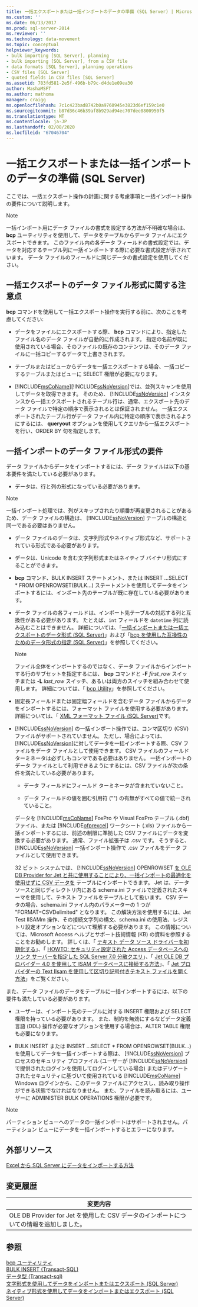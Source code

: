 ```yaml
---
title: 一括エクスポートまたは一括インポートのデータの準備 (SQL Server) | Microsoft Docs
ms.custom: ''
ms.date: 06/13/2017
ms.prod: sql-server-2014
ms.reviewer: ''
ms.technology: data-movement
ms.topic: conceptual
helpviewer_keywords:
- bulk importing [SQL Server], planning
- bulk importing [SQL Server], from a CSV file
- data formats [SQL Server], planning operations
- CSV files [SQL Server]
- quoted fields in CSV files [SQL Server]
ms.assetid: 783fd581-2e5f-496b-b79c-d4de1e09ea30
author: MashaMSFT
ms.author: mathoma
manager: craigg
ms.openlocfilehash: 7c1c423bad8742b0a9760945e3823d6ef159c1e0
ms.sourcegitcommit: b87d36c46b39af8b929ad94ec707dee8800950f5
ms.translationtype: MT
ms.contentlocale: ja-JP
ms.lasthandoff: 02/08/2020
ms.locfileid: "67046704"
---
```

# <a name="prepare-data-for-bulk-export-or-import-sql-server"></a>一括エクスポートまたは一括インポートのデータの準備 (SQL Server)
  ここでは、一括エクスポート操作の計画に関する考慮事項と一括インポート操作の要件について説明します。  
  
> [!NOTE]  
>  一括インポート用にデータ ファイルの書式を設定する方法が不明確な場合は、 **bcp** ユーティリティを使用して、データをテーブルからデータ ファイルにエクスポートできます。 このファイル内の各データ フィールドの書式設定では、データを対応するテーブル列に一括インポートする際に必要な書式設定が示されています。 データ ファイルのフィールドに同じデータの書式設定を使用してください。  
  
## <a name="data-file-format-considerations-for-bulk-export"></a>一括エクスポートのデータ ファイル形式に関する注意点  
 
  **bcp** コマンドを使用して一括エクスポート操作を実行する前に、次のことを考慮してください:  
  
-   データをファイルにエクスポートする際、 **bcp** コマンドにより、指定したファイル名のデータ ファイルが自動的に作成されます。 指定の名前が既に使用されている場合、そのファイルの既存のコンテンツは、そのデータ ファイルに一括コピーするデータで上書きされます。  
  
-   テーブルまたはビューからデータを一括エクスポートする場合、一括コピーするテーブルまたはビューに SELECT 権限が必要になります。  
  
-   [!INCLUDE[msCoName](../../includes/msconame-md.md)][!INCLUDE[ssNoVersion](../../includes/ssnoversion-md.md)]では、並列スキャンを使用してデータを取得できます。 そのため、 [!INCLUDE[ssNoVersion](../../includes/ssnoversion-md.md)] インスタンスから一括エクスポートされるテーブル行は、通常、エクスポート先のデータ ファイルで特定の順序で表示されるとは保証されません。 一括エクスポートされたテーブル行がデータ ファイル内に特定の順序で表示されるようにするには、 **queryout** オプションを使用してクエリから一括エクスポートを行い、ORDER BY 句を指定します。  
  
## <a name="data-file-format-requirements-for-bulk-import"></a>一括インポートのデータ ファイル形式の要件  
 データ ファイルからデータをインポートするには、データ ファイルは以下の基本要件を満たしている必要があります。  
  
-   データは、行と列の形式になっている必要があります。  
  
> [!NOTE]  
>  一括インポート処理では、列がスキップされたり順番が再変更されることがあるため、データ ファイルの構造は、 [!INCLUDE[ssNoVersion](../../includes/ssnoversion-md.md)] テーブルの構造と同一である必要はありません。  
  
-   データ ファイルのデータは、文字列形式やネイティブ形式など、サポートされている形式である必要があります。  
  
-   データは、Unicode を含む文字列形式またはネイティブ バイナリ形式にすることができます。  
  
-   
  **bcp** コマンド、BULK INSERT ステートメント、または INSERT ...SELECT * FROM OPENROWSET(BULK...) ステートメントを使用してデータをインポートするには、インポート先のテーブルが既に存在している必要があります。  
  
-   データ ファイルの各フィールドは、インポート先テーブルの対応する列と互換性がある必要があります。 たとえば、`int` フィールドを `datetime` 列に読み込むことはできません。 詳細については、「[一括インポートまたは一括エクスポートのデータ形式 &#40;SQL Server&#41;](data-formats-for-bulk-import-or-bulk-export-sql-server.md)」および「[bcp を使用した互換性のためのデータ形式の指定 &#40;SQL Server&#41;](specify-data-formats-for-compatibility-when-using-bcp-sql-server.md)」を参照してください。  
  
    > [!NOTE]  
    >  ファイル全体をインポートするのではなく、データ ファイルからインポートする行のサブセットを指定するには、 **bcp** コマンドと **-F** *first_row* スイッチまたは **-L** *last_row* スイッチ、あるいは両方のスイッチを組み合わせて使用します。 詳細については、「 [bcp Utility](../../tools/bcp-utility.md)」を参照してください。  
  
-   固定長フィールドまたは固定幅フィールドを含むデータ ファイルからデータをインポートするには、フォーマット ファイルを使用する必要があります。 詳細については、「 [XML フォーマット ファイル &#40;SQL Server&#41;](xml-format-files-sql-server.md)です。  
  
-   
  [!INCLUDE[ssNoVersion](../../includes/ssnoversion-md.md)] の一括インポート操作では、コンマ区切り (CSV) ファイルがサポートされていません。 ただし、場合によっては、 [!INCLUDE[ssNoVersion](../../includes/ssnoversion-md.md)]に対してデータを一括インポートする際、CSV ファイルをデータ ファイルとして使用できます。 CSV ファイルのフィールド ターミネータは必ずしもコンマである必要はありません。 一括インポートのデータ ファイルとして利用できるようにするには、CSV ファイルが次の条件を満たしている必要があります。  
  
    -   データ フィールドにフィールド ターミネータが含まれていないこと。  
  
    -   データ フィールドの値を囲む引用符 ("") の有無がすべての値で統一されていること。  
  
     データを [!INCLUDE[msCoName](../../includes/msconame-md.md)] FoxPro や Visual FoxPro テーブル (.dbf) ファイル、または [!INCLUDE[ofprexcel](../../includes/ofprexcel-md.md)] ワークシート (.xls) ファイルから一括インポートするには、前述の制限に準拠した CSV ファイルにデータを変換する必要があります。 通常、ファイル拡張子は .csv です。 そうすると、 [!INCLUDE[ssNoVersion](../../includes/ssnoversion-md.md)] 一括インポート操作で .csv ファイルをデータ ファイルとして使用できます。  
  
     32 ビット システムでは、 [!INCLUDE[ssNoVersion](../../includes/ssnoversion-md.md)] OPENROWSET [を OLE DB Provider for Jet と共に使用することにより、一括インポートの最適化を使用せずに CSV データを](/sql/t-sql/functions/openrowset-transact-sql) テーブルにインポートできます。 Jet は、データ ソースと同じディレクトリ内にある schema.ini ファイルで定義されたスキーマを使用して、テキスト ファイルをテーブルとして扱います。  CSV データの場合、schema.ini ファイル内のパラメーターの 1 つが "FORMAT=CSVDelimited" となります。 この解決方法を使用するには、Jet Test IISAMm 操作、その接続文字列の構文、schema.ini の使用法、レジストリ設定オプションなどについて理解する必要があります。  この情報については、Microsoft Access ヘルプとサポート技術情報 (KB) の資料を参照することをお勧めします。 詳しくは、「 [テキスト データ ソース ドライバーを初期化する](https://docs.microsoft.com/office/client-developer/access/desktop-database-reference/initializing-the-text-data-source-driver)」、「 [HOWTO: セキュリティ設定された Access データベースへのリンク サーバーを指定した SQL Server 7.0 分散クエリ](https://go.microsoft.com/fwlink/?LinkId=128504)」、「 [Jet OLE DB プロバイダー 4.0 を使用して ISAM データベースに接続する方法](https://go.microsoft.com/fwlink/?LinkId=128505)」、「 [Jet プロバイダーの Text IIsam を使用して区切り記号付きテキスト ファイルを開く方法](https://go.microsoft.com/fwlink/?LinkId=128501)」をご覧ください。  
  
 また、データ ファイルのデータをテーブルに一括インポートするには、以下の要件も満たしている必要があります。  
  
-   ユーザーは、インポート先のテーブルに対する INSERT 権限および SELECT 権限を持っている必要があります。 また、制約を無効にするなどデータ定義言語 (DDL) 操作が必要なオプションを使用する場合は、ALTER TABLE 権限も必要になります。  
  
-   BULK INSERT または INSERT ...SELECT * FROM OPENROWSET(BULK...) を使用してデータを一括インポートする際は、 [!INCLUDE[ssNoVersion](../../includes/ssnoversion-md.md)] プロセスのセキュリティ プロファイル (ユーザーが [!INCLUDE[ssNoVersion](../../includes/ssnoversion-md.md)] で提供されたログインを使用してログインしている場合) またはデリゲートされたセキュリティに基づいて使用されている [!INCLUDE[msCoName](../../includes/msconame-md.md)] Windows ログインから、このデータ ファイルにアクセスし、読み取り操作ができる状態でなければなりません。 また、ファイルを読み取るには、ユーザーに ADMINISTER BULK OPERATIONS 権限が必要です。  
  
> [!NOTE]  
>  パーティション ビューへのデータの一括インポートはサポートされません。パーティション ビューにデータを一括インポートするとエラーになります。  
  
## <a name="external-resources"></a>外部リソース  
 [Excel から SQL Server にデータをインポートする方法](https://support.microsoft.com/kb/321686)  
  
## <a name="change-history"></a>変更履歴  
  
|変更内容|  
|---------------------|  
|OLE DB Provider for Jet を使用した CSV データのインポートについての情報を追加しました。|  
  
## <a name="see-also"></a>参照  
 [bcp ユーティリティ](../../tools/bcp-utility.md)   
 [BULK INSERT &#40;Transact-SQL&#41;](/sql/t-sql/statements/bulk-insert-transact-sql)   
 [データ型 &#40;Transact-sql&#41;](/sql/t-sql/data-types/data-types-transact-sql)   
 [文字形式を使用してデータをインポートまたはエクスポート &#40;SQL Server&#41;](use-character-format-to-import-or-export-data-sql-server.md)   
 [ネイティブ形式を使用してデータをインポートまたはエクスポート &#40;SQL Server&#41;](use-native-format-to-import-or-export-data-sql-server.md)  
  
  
